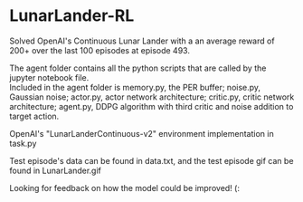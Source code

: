 # LunarLander-RL

Solved OpenAI's Continuous Lunar Lander with a an average reward of 200+ over the last 100 episodes at episode 493. 

The agent folder contains all the python scripts that are called by the jupyter notebook file.  
Included in the agent folder is memory.py, the PER buffer; noise.py, Gaussian noise; actor.py, actor network architecture; critic.py, critic network architecture; agent.py, DDPG algorithm with third critic and noise addition to target action.

OpenAI's "LunarLanderContinuous-v2" environment implementation in task.py

Test episode's data can be found in data.txt, and the test episode gif can be found in LunarLander.gif

Looking for feedback on how the model could be improved! (:
